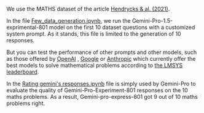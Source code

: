 We use the MATHS dataset of the article [Hendrycks & al. (2021)](https://arxiv.org/pdf/2103.03874).

In the file [Few_data_generation.ipynb](https://github.com/ZygoOoade/Statistics_on_prompts/blob/main/Few_data_generation.ipynb), we run the Gemini-Pro-1.5-exprimental-801 model on the first 10 dataset questions with a customized system prompt.
As it stands, this file is limited to the generation of 10 responses.

But you can test the performance of other prompts and other models, such as those offered by [OpenAI](https://platform.openai.com/docs/overview) , [Google](https://console.cloud.google.com/vertex-ai/model-garden) or [Anthropic](https://console.anthropic.com) which currently offer the best models to solve mathematical problems according to [the LMSYS leaderboard](https://chat.lmsys.org/?leaderboard).

In the [Rating gemini's responses.ipynb](https://github.com/ZygoOoade/Statistics_on_prompts/blob/main/Rating%20gemini's%20responses.ipynb) file is simply used by Gemini-Pro to evaluate the quality of Gemini-Pro-Experiment-801 responses on the 10 maths problems.
As a result, Gemini-pro-express-801 got 9 out of 10 maths problems right.

